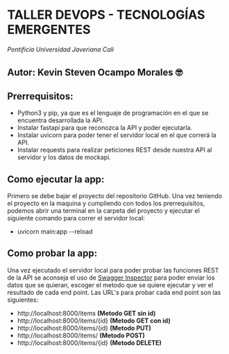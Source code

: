 # **TALLER DEVOPS - TECNOLOGÍAS EMERGENTES**

###### *Pontificia Universidad Javeriana Cali*

## **Autor:** Kevin Steven Ocampo Morales :nerd_face:

## **Prerrequisitos:**
- Python3 y pip, ya que es el lenguaje de programación en el que se encuentra desarrollada la API.
- Instalar fastapi para que reconozca la API y poder ejecutarla.
- Instalar uvicorn para poder tener el servidor local en el que correrá la API.
- Instalar requests para realizar peticiones REST desde nuestra API al servidor y los datos de mockapi.

## **Como ejecutar la app:**
Primero se debe bajar el proyecto del repositorio GitHub. Una vez teniendo el proyecto en la maquina 
y cumpliendo con todos los prerrequisitos, podemos abrir una terminal en la carpeta del proyecto 
y ejecutar el siguiente comando para correr el servidor local:
- uvicorn main:app --reload

## **Como probar la app:**
Una vez ejecutado el servidor local para poder probar las funciones REST de la API se aconseja el uso de 
[Swagger Inspector](https://inspector.swagger.io/builder?_ga=2.265769100.2058817415.1661038696-931631949.1661038696) para poder enviar los datos que se quieran, escoger el metodo que se quiere ejecutar y ver el resultado de cada end point. Las URL's para probar cada end point son las siguientes:
- http://localhost:8000/items **(Metodo GET sin id)**
- http://localhost:8000/items/{id} **(Metodo GET con id)**
- http://localhost:8000/items/{id} **(Metodo PUT)**
- http://localhost:8000/items/ **(Metodo POST)**
- http://localhost:8000/items/{id} **(Metodo DELETE)**



